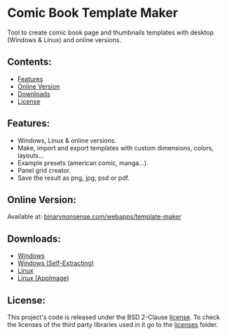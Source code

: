 # Comic Book Template Maker

Tool to create comic book page and thumbnails templates with desktop (Windows & Linux) and online versions.

## Contents:

- [Features](#features)
- [Online Version](#online-version)
- [Downloads](#downloads)
- [License](#license)

## Features:

- Windows, Linux & online versions.
- Make, import and export templates with custom dimensions, colors, layouts...
- Example presets (american comic, manga...).
- Panel grid creator.
- Save the result as png, jpg, psd or pdf.

## Online Version:

Available at: [binarynonsense.com/webapps/template-maker](http://www.binarynonsense.com/webapps/template-maker/)

## Downloads:

- [Windows](https://github.com/binarynonsense/comic-template-maker/releases/latest/download/ComicTemplateMaker_Windows.zip)
- [Windows (Self-Extracting)](https://github.com/binarynonsense/comic-template-maker/releases/latest/download/ComicTemplateMaker_Windows_SelfExtracting.exe)
- [Linux](https://github.com/binarynonsense/comic-template-maker/releases/latest/download/ComicTemplateMaker_Linux.zip)
- [Linux (AppImage)](https://github.com/binarynonsense/comic-template-maker/releases/latest/download/ComicTemplateMaker_Linux_AppImage.zip)

## License:

This project's code is released under the BSD 2-Clause [license](./LICENSE). To check the licenses of the third party libraries used in it go to the [licenses](./licenses/) folder.
